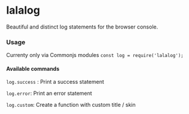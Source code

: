 # lalalog

Beautiful and distinct log statements for the browser console.


### Usage
Currenty only via Commonjs modules
`const log = require('lalalog');`


#### Available commands
`log.success` : Print a success statement

`log.error`: Print an error statement

`log.custom`: Create a function with custom title / skin
